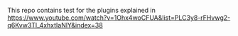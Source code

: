This repo contains test for the plugins explained in https://www.youtube.com/watch?v=1Ohx4woCFUA&list=PLC3y8-rFHvwg2-q6Kvw3Tl_4xhxtIaNlY&index=38
